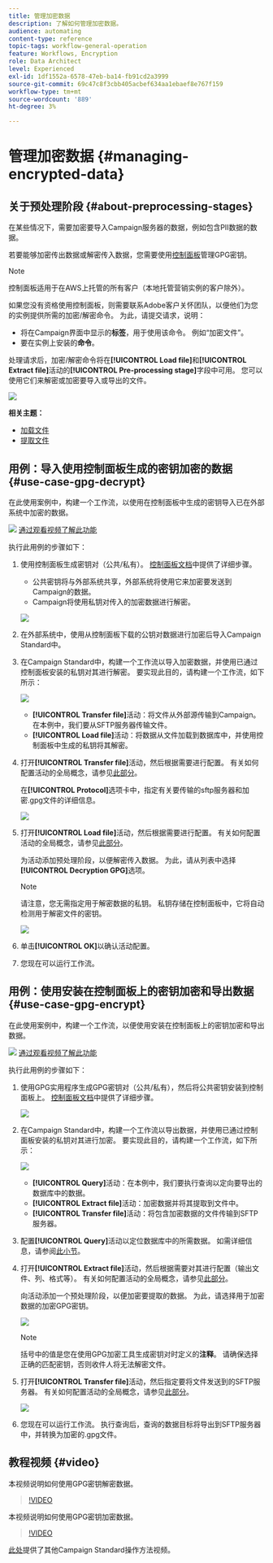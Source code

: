 ```yaml
---
title: 管理加密数据
description: 了解如何管理加密数据。
audience: automating
content-type: reference
topic-tags: workflow-general-operation
feature: Workflows, Encryption
role: Data Architect
level: Experienced
exl-id: 1df1552a-6578-47eb-ba14-fb91cd2a3999
source-git-commit: 69c47c8f3cbb405acbef634aa1ebaef8e767f159
workflow-type: tm+mt
source-wordcount: '889'
ht-degree: 3%

---
```


# 管理加密数据 {#managing-encrypted-data}

## 关于预处理阶段 {#about-preprocessing-stages}

在某些情况下，需要加密要导入Campaign服务器的数据，例如包含PII数据的数据。

若要能够加密传出数据或解密传入数据，您需要使用[控制面板](https://experienceleague.adobe.com/docs/control-panel/using/instances-settings/gpg-keys-management.html?lang=zh-Hans)管理GPG密钥。

>[!NOTE]
>
>控制面板适用于在AWS上托管的所有客户（本地托管营销实例的客户除外）。

如果您没有资格使用控制面板，则需要联系Adobe客户关怀团队，以便他们为您的实例提供所需的加密/解密命令。 为此，请提交请求，说明：

* 将在Campaign界面中显示的&#x200B;**标签**，用于使用该命令。 例如“加密文件”。
* 要在实例上安装的&#x200B;**命令**。

处理请求后，加密/解密命令将在&#x200B;**[!UICONTROL Load file]**&#x200B;和&#x200B;**[!UICONTROL Extract file]**&#x200B;活动的&#x200B;**[!UICONTROL Pre-processing stage]**&#x200B;字段中可用。 您可以使用它们来解密或加密要导入或导出的文件。

![](assets/preprocessing-encryption.png)

**相关主题：**

* [加载文件](../../automating/using/load-file.md)
* [提取文件](../../automating/using/extract-file.md)

## 用例：导入使用控制面板生成的密钥加密的数据 {#use-case-gpg-decrypt}

在此使用案例中，构建一个工作流，以使用在控制面板中生成的密钥导入已在外部系统中加密的数据。

![](assets/do-not-localize/how-to-video.png) [通过观看视频了解此功能](#video)

执行此用例的步骤如下：

1. 使用控制面板生成密钥对（公共/私有）。 [控制面板文档](https://experienceleague.adobe.com/docs/control-panel/using/instances-settings/gpg-keys-management.html?lang=zh-Hans#decrypting-data)中提供了详细步骤。

   * 公共密钥将与外部系统共享，外部系统将使用它来加密要发送到Campaign的数据。
   * Campaign将使用私钥对传入的加密数据进行解密。

   ![](assets/gpg_generate.png)

1. 在外部系统中，使用从控制面板下载的公钥对数据进行加密后导入Campaign Standard中。

1. 在Campaign Standard中，构建一个工作流以导入加密数据，并使用已通过控制面板安装的私钥对其进行解密。 要实现此目的，请构建一个工作流，如下所示：

   ![](assets/gpg_workflow.png)

   * **[!UICONTROL Transfer file]**&#x200B;活动：将文件从外部源传输到Campaign。 在本例中，我们要从SFTP服务器传输文件。
   * **[!UICONTROL Load file]**&#x200B;活动：将数据从文件加载到数据库中，并使用控制面板中生成的私钥将其解密。

1. 打开&#x200B;**[!UICONTROL Transfer file]**&#x200B;活动，然后根据需要进行配置。 有关如何配置活动的全局概念，请参见[此部分](../../automating/using/load-file.md)。

   在&#x200B;**[!UICONTROL Protocol]**&#x200B;选项卡中，指定有关要传输的sftp服务器和加密.gpg文件的详细信息。

   ![](assets/gpg_transfer.png)

1. 打开&#x200B;**[!UICONTROL Load file]**&#x200B;活动，然后根据需要进行配置。 有关如何配置活动的全局概念，请参见[此部分](../../automating/using/load-file.md)。

   为活动添加预处理阶段，以便解密传入数据。 为此，请从列表中选择&#x200B;**[!UICONTROL Decryption GPG]**&#x200B;选项。

   >[!NOTE]
   >
   >请注意，您无需指定用于解密数据的私钥。 私钥存储在控制面板中，它将自动检测用于解密文件的密钥。

   ![](assets/gpg_load.png)

1. 单击&#x200B;**[!UICONTROL OK]**&#x200B;以确认活动配置。

1. 您现在可以运行工作流。

## 用例：使用安装在控制面板上的密钥加密和导出数据 {#use-case-gpg-encrypt}

在此使用案例中，构建一个工作流，以便使用安装在控制面板上的密钥加密和导出数据。

![](assets/do-not-localize/how-to-video.png) [通过观看视频了解此功能](#video)

执行此用例的步骤如下：

1. 使用GPG实用程序生成GPG密钥对（公共/私有），然后将公共密钥安装到控制面板上。 [控制面板文档](https://experienceleague.adobe.com/docs/control-panel/using/instances-settings/gpg-keys-management.html?lang=zh-Hans#encrypting-data)中提供了详细步骤。

   ![](assets/gpg_install.png)

1. 在Campaign Standard中，构建一个工作流以导出数据，并使用已通过控制面板安装的私钥对其进行加密。 要实现此目的，请构建一个工作流，如下所示：

   ![](assets/gpg-workflow-export.png)

   * **[!UICONTROL Query]**&#x200B;活动：在本例中，我们要执行查询以定向要导出的数据库中的数据。
   * **[!UICONTROL Extract file]**&#x200B;活动：加密数据并将其提取到文件中。
   * **[!UICONTROL Transfer file]**&#x200B;活动：将包含加密数据的文件传输到SFTP服务器。

1. 配置&#x200B;**[!UICONTROL Query]**&#x200B;活动以定位数据库中的所需数据。 如需详细信息，请参阅[此小节](../../automating/using/query.md)。

1. 打开&#x200B;**[!UICONTROL Extract file]**&#x200B;活动，然后根据需要对其进行配置（输出文件、列、格式等）。 有关如何配置活动的全局概念，请参见[此部分](../../automating/using/extract-file.md)。

   向活动添加一个预处理阶段，以便加密要提取的数据。 为此，请选择用于加密数据的加密GPG密钥。

   ![](assets/gpg-extract-stage.png)

   >[!NOTE]
   >
   >括号中的值是您在使用GPG加密工具生成密钥对时定义的&#x200B;**注释**。 请确保选择正确的匹配密钥，否则收件人将无法解密文件。

1. 打开&#x200B;**[!UICONTROL Transfer file]**&#x200B;活动，然后指定要将文件发送到的SFTP服务器。 有关如何配置活动的全局概念，请参见[此部分](../../automating/using/transfer-file.md)。

   ![](assets/gpg-transfer-encrypt.png)

1. 您现在可以运行工作流。 执行查询后，查询的数据目标将导出到SFTP服务器中，并转换为加密的.gpg文件。

## 教程视频 {#video}

本视频说明如何使用GPG密钥解密数据。

>[!VIDEO](https://video.tv.adobe.com/v/35753?quality=12)

本视频说明如何使用GPG密钥加密数据。

>[!VIDEO](https://video.tv.adobe.com/v/36380?quality=12)

[此处](https://experienceleague.adobe.com/docs/campaign-standard-learn/tutorials/overview.html?lang=zh-Hans)提供了其他Campaign Standard操作方法视频。
